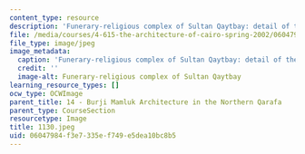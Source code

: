 ```yaml
---
content_type: resource
description: 'Funerary-religious complex of Sultan Qaytbay: detail of the dome.'
file: /media/courses/4-615-the-architecture-of-cairo-spring-2002/06047984f3e7335ef749e5dea10bc8b5_1130.jpeg
file_type: image/jpeg
image_metadata:
  caption: 'Funerary-religious complex of Sultan Qaytbay: detail of the dome.'
  credit: ''
  image-alt: Funerary-religious complex of Sultan Qaytbay
learning_resource_types: []
ocw_type: OCWImage
parent_title: 14 - Burji Mamluk Architecture in the Northern Qarafa
parent_type: CourseSection
resourcetype: Image
title: 1130.jpeg
uid: 06047984-f3e7-335e-f749-e5dea10bc8b5
---
```

